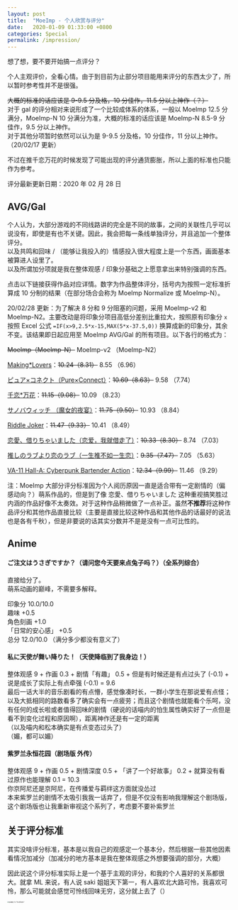 ```yaml
---
layout: post
title:  "MoeImp - 个人欣赏与评分"
date:   2020-01-09 01:33:00 +0800
categories: Special
permalink: /impression/
---
```


想了想，要不要开始搞一点评分？

个人主观评价，全看心情。由于到目前为止部分项目能用来评分的东西太少了，所以暂时参考性并不是很强。

~~大概的标准的话应该是 9-9.5 分及格，10 分佳作，11.5 分以上神作（？）~~<br />
对于 gal 的评分相对来说形成了一个比较成体系的体系，一般以 MoeImp 12.5 分满分，MoeImp-N 10 分满分为准，大概的标准的话应该是 MoeImp-N 8.5-9 分佳作，9.5 分以上神作。<br />
对于其他分项暂时依然可以认为是 9-9.5 分及格，10 分佳作，11 分以上神作。（20/02/17 更新）

不过在推千恋万花的时候发现了可能出现的评分通货膨胀，所以上面的标准也只能作为参考。

评分最新更新日期：2020 年 02 月 28 日

## AVG/Gal

个人认为，大部分游戏的不同线路讲的完全是不同的故事，之间的关联性几乎可以说没有，即使是有也不关键。因此，我会把每一条线单独评分，并且追加一个整体评分。
<br />以及共鸣和回味 / （能够让我投入的）情感投入很大程度上是一个东西，画面基本被算进人设里了。
<br />以及所谓加分项就是我在整体观感 / 印象分基础之上愿意拿出来特别强调的东西。

点击以下链接获得作品对应详情。数字为作品整体评分，括号内为按照一定标准折算成 10 分制的结果（在部分场合会称为 MoeImp Normalize 或 MoeImp-N）。

20/02/28 更新：为了解决 8 分和 9 分阻塞的问题，采用 MoeImp-v2 和 MoeImp-N2。主要改动是将印象分项目高低分差别比重拉大，按照原有印象分 `x` 按照 Excel 公式 `=IF(x>9,2.5*x-15,MAX(5*x-37.5,0))` 换算成新的印象分，其余不变。该结果即日起应用至 MoeImp AVG/Gal 的所有项目。以下各行的格式为：

~~MoeImp（MoeImp-N）~~ MoeImp-v2 （MoeImp-N2）

[Making\*Lovers](http://yoro.xyz/impression/ml)：~~10.24（8.31）~~ 8.55 （6.96）

[ピュア×コネクト（Pure×Connect）](http://yoro.xyz/impression/pxc)：~~10.69（8.63）~~ 9.58 （7.74）

[千恋\*万花](http://yoro.xyz/impression/srbk)：~~11.15（9.08）~~ 10.09 （8.23）

[サノバウィッチ （魔女的夜宴）](http://yoro.xyz/impression/sanoba)：~~11.75（9.50）~~ 10.93 （8.84）

[Riddle Joker](http://yoro.xyz/impression/rj)：~~11.47（9.33）~~ 10.41 （8.49）

[恋愛、借りちゃいました（恋爱，我就借走了）](http://yoro.xyz/impression/renaikari)：~~10.33（8.30）~~ 8.74 （7.03）

[推しのラブより恋のラブ（一生推不如一生恋）](http://yoro.xyz/impression/oshilove)：~~9.35（7.47）~~ 7.05 （5.63）

[VA-11 Hall-A: Cyberpunk Bartender Action](http://yoro.xyz/impression/va11)：~~12.34（9.99）~~ 11.46 （9.29）

注：MoeImp 大部分评分标准因为个人阅历原因一直是适合带有一定剧情的（偏感动向？）萌系作品的，但是到了像 恋愛、借りちゃいました 这种重视搞笑胜过内涵的作品好像不太奏效。对于这种作品稍微做了一点补正。虽然**不推荐**将这种作品评分和其他作品直接比较（主要是直接比较这种作品和其他作品的话最好的说法也是各有千秋），但是非要说的话其实分数并不是是没有一点可比性的。

## Anime

#### ご注文はうさぎですか？（请问您今天要来点兔子吗？）（全系列综合）

直接给分了。<br />
萌系动画的巅峰，不需要多解释。

印象分 10.0/10.0<br />
趣味 +0.5 <br />
角色刻画 +1.0<br />
「日常的安心感」 +0.5<br />
总分 12.0/10.0 （满分多少都没有意义了）

#### 私に天使が舞い降りた！（天使降临到了我身边！）

整体观感 9 + 作画 0.3 + 剧情「有趣」 0.5 + 但是有时候还是有点过头了 (-0.1) + 说是成长了实际上有点牵强 (-0.1) = 9.6<br />
最后一话大半的音乐剧看的有点懵，感觉像凑时长，一群小学生在那说爱有点怪；以及大抵相同的路数看多了确实会有一点疲劳；而且这个剧情也就能看个乐呵，没有任何的成长啦或者值得回味的剧情（硬说的话喵内的怕生属性确实好了一点但是看不到变化过程和原因啊），距离神作还是有一定的距离<br />
（以及喵内和松本确实是有点变态过头了）<br />
（媚，都可以媚）

#### 紫罗兰永恒花园（剧场版 外传）

整体观感 9 + 作画 0.5 + 剧情深度 0.5 + 「讲了一个好故事」 0.2 + 就算没有看过原作也能理解 0.1 = 10.3<br />
你京阿尼还是京阿尼，在传播爱与羁绊这方面就没怂过<br />
本来紫罗兰的剧情不太吸引我我一话弃了，但是不仅没有影响我理解这个剧场版，这个剧场版也让我重新审视这个系列了，考虑要不要补紫罗兰

## 关于评分标准

其实没啥评分标准，基本是以我自己的观感定一个基本分，然后根据一些其他因素看情况加减分（加减分的地方基本是我在整体观感之外想要强调的部分，大概）

因此说这个评分标准实际上是一个基于主观的评分，和我的个人喜好的关系都很大。就拿 ML 来说，有人说 saki 姐姐天下第一，有人喜欢北大路可怜，我喜欢可怜，那么可能就会感觉可怜线回味无穷，这分就上去了（）

<img src="https://i.loli.net/2020/01/07/oJ7jGgQIZKuMBnf.jpg" alt="依田萌绘 1st “HoshiRabbit”" style="zoom:20%;" />